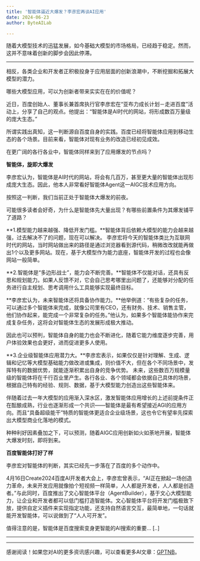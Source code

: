 ```yaml
---
title: '智能体逼近大爆发？李彦宏再谈AI应用'
date: 2024-06-23
author: ByteAILab

---
```


随着大模型技术的迅猛发展，如今基础大模型的市场格局，已经趋于稳定。然而，这并不意味着创新的脚步会因此停滞。

---
相反，各类企业和开发者正积极投身于应用层面的创新浪潮中，不断挖掘和拓展大模型的潜力。

哪些大模型应用，可以为创新者带来实实在在的价值呢？

近日，百度创始人、董事长兼首席执行官李彦宏在“亚布力成长计划－走进百度”活动上，分享了自己的观点。他提出：“智能体是AI时代的网站，将形成数百万量级的庞大生态。”

所谓实践出真知，这一判断源自百度自身的实践。百度已经将智能体应用到移动生态的各个场景。目前来看，智能体对现有业务的改造已经初见成效。

在更广阔的各行各业中，智能体同样来到了应用爆发的节点吗？

**智能体，旋即大爆发**

李彦宏认为，智能体是AI时代的网站，将会有几百万，甚至更大量的智能体出现形成庞大生态。因此，他本人非常看好智能体Agent这一AIGC技术应用方向。

按照这一判断，我们当前正处于智能体大爆发的前夜。

可能很多读者会好奇，为什么是智能体先大量出现？有哪些前置条件为其爆发铺平了道路？

**1.模型能力越来越强、降低开发门槛。**智能体背后依赖大模型的能力会越来越强，过去解决不了的问题，现在可以解决。
李彦宏将今天的智能体类比为互联网时代的网站，当时网站做出来的路径是通过浏览器看到源代码，稍微改改就能再做出1个以及更多网站。现在，基于大模型作为能力底座，智能体开发的过程也会像网站一般简单。

**2.智能体是“多边形战士”，能力会不断完善。**智能体不仅能对话，还具有反思和规划能力。如果人反馈不对，它会自己思考哪里出问题了，还能够对分配的任务进行自主规划、思考调用什么工具能够实现最终目标。

**李彦宏认为，未来智能体还将具备协作能力。**他举例道：“有些复杂的任务，可以通过多个智能体来完成，就像公司里有CEO，还有财务、技术、销售主管，他们协作起来，能完成一个非常复杂的任务。”他认为，如果多个智能体能协作来完成复杂任务，这将会对智能体生态的发展形成极大推动。

因此也可以预判，智能体自身的能力也会不断进化，随着它能力维度逐步完善，用户体验效果也会更好，进而促进更多人使用。

**3.企业级智能体应用潜力大。**李彦宏表示，如果仅仅是针对理解、生成、逻辑和记忆等大模型基础能力做改进或集成，则价值不大，但在各个不同场景中，发挥特有的数据优势，就能逐渐积累出自身的竞争优势。
未来，这些数百万规模量级的智能体将在千行百业里产生。各行各业、各个领域都会依据自己具体的场景，根据自己特有的经验、规则、数据，基于大模型能力创造出这些智能体来。

伴随着过去一年大模型的应用渐入深水区，激发智能体应用增长的上述前提条件正在酝酿成熟，行业也逐渐形成一个共识——智能体是最有希望接近AGI的应用方向。而且“具备超级能干”特质的智能体更适合企业级场景，这也令它有望率先探索出大模型商业化落地的模式。

种种利好因素叠加之下，可以预测，随着AIGC应用创新如火如荼地开展，智能体大爆发时刻，即将到来。

**百度智能体打好了样**

李彦宏对智能体的判断，其实已经先一步落在了百度的多个动作中。

4月16日Create2024百度AI开发者大会上，李彦宏曾表示，“AI正在掀起一场创造力革命，未来开发应用就像拍个短视频一样简单，人人都是开发者，人人都是创造者。”与此同时，百度推出了文心智能体平台（AgentBuilder），基于文心大模型能力，让企业和开发者都可以低门槛打造智能体。文心智能体平台将开发门槛极致下放，提供自定义插件来实现指定功能，还支持自然语言交互，最简单地，一句话就能开发智能体，可以说做到了“人人可开发”。

值得注意的是，智能体是百度搜索变身更智能的AI搜索的重要...
[..]

---
---
感谢阅读！如果您对AI的更多资讯感兴趣，可以查看更多AI文章：[GPTNB](https://gptnb.com)。